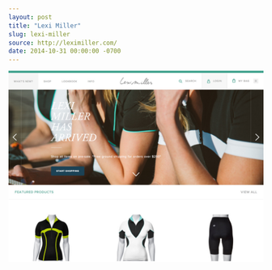 ```yaml
---
layout: post
title: "Lexi Miller"
slug: lexi-miller
source: http://leximiller.com/
date: 2014-10-31 00:00:00 -0700
---
```


<img src="/assets/img/screenshots/lexi-miller.jpg">
